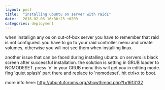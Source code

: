 ```yaml
---
layout: post
title:  "installing ubuntu on server with raid1"
date:   2016-02-06 16:30:23 +0200
categories: deployment
---
```

when installign any os on out-of-box server you have to remember that raid is not configured. you have to go to your raid controller menu and create volumes, otherwise you will not see them when installing linux.

another issue that can be faced during installing ubuntu on servers is black screen after successful installation. the solution is setting in GRUB loader to NOMODESET.
press 'e' in your GRUB menu this will get you in editing mode.
fing 'quiet splash' part there and replace to 'nomodeset'. hit ctrl+x to boot.

more info here:
http://ubuntuforums.org/showthread.php?t=1613132